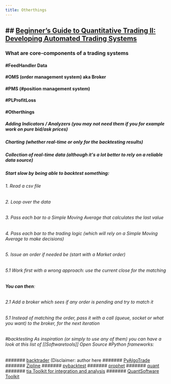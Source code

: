 ```yaml
---
title: Otherthings
---
```


## ## [Beginner’s Guide to Quantitative Trading II: Developing Automated Trading Systems](https://medium.com/auquan/beginners-guide-to-quantitative-trading-ii-developing-automated-trading-systems-4c967e544f34)
### **What are core-components of a trading systems**
#### #FeedHandler Data
#### #OMS (order management system) aka Broker
#### #PMS (#position management system)
#### #PLProfitLoss
#### #Otherthings
##### Adding Indicators / Analyzers (you may not need them if you for example work on pure bid/ask prices)
##### Charting (whether real-time or only for the backtesting results)
##### Collection of real-time data (although it's a lot better to rely on a reliable data source)
##### ****Start slow by being able to backtest something****:
###### 1. Read a csv file
###### 2. Loop over the data
###### 3. Pass each bar to a Simple Moving Average that calculates the last value
###### 4. Pass each bar to the trading logic (which will rely on a Simple Moving Average to make decisions)
###### 5. Issue an order if needed be (start with a Market order)
###### 5.1 Work first with a wrong approach: use the current close for the matching
###### **You can then**:
###### 2.1 Add a broker which sees if any order is pending and try to match it
###### 5.1 Instead of matching the order, pass it with a call (queue, socket or what you want) to the broker, for the next iteration
###### #backtesting As inspiration (or simply to use any of them) you can have a look at this list of [[Softwaretools]] Open Source #Python frameworks:
####### [backtrader](https://www.backtrader.com) (Disclaimer: author here
####### [PyAlgoTrade](https://github.com/gbeced/pyalgotrade)
####### [Zipline](https://github.com/quantopian/zipline)
####### [pybacktest](https://github.com/ematvey/pybacktest)
####### [prophet](https://github.com/Emsu/prophet)
####### [quant](https://github.com/maihde/quant)
####### [tia Toolkit for integration and analysis](https://github.com/bpsmith/tia)
####### [QuantSoftware Toolkit](http://wiki.quantsoftware.org/index.php?title=QuantSoftware_ToolKit)